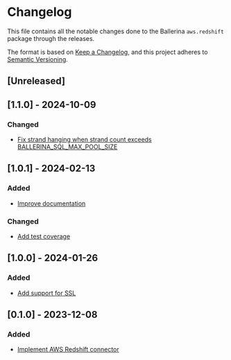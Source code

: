 # Changelog

This file contains all the notable changes done to the Ballerina `aws.redshift` package through the releases.

The format is based on [Keep a Changelog](https://keepachangelog.com/en/1.0.0/),
and this project adheres to [Semantic Versioning](https://semver.org/spec/v2.0.0.html).

## [Unreleased]

## [1.1.0] - 2024-10-09

### Changed
- [Fix strand hanging when strand count exceeds BALLERINA_SQL_MAX_POOL_SIZE](https://github.com/ballerina-platform/ballerina-library/issues/7244)

## [1.0.1] - 2024-02-13

### Added

- [Improve documentation](https://github.com/ballerina-platform/ballerina-library/issues/5997)

### Changed

- [Add test coverage](https://github.com/ballerina-platform/ballerina-library/issues/6025)

## [1.0.0] - 2024-01-26

### Added

- [Add support for SSL](https://github.com/ballerina-platform/ballerina-library/issues/5923)

## [0.1.0] - 2023-12-08

### Added

- [Implement AWS Redshift connector](https://github.com/ballerina-platform/ballerina-library/issues/5844)
